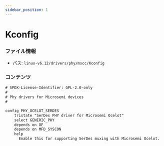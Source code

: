 ```yaml
---
sidebar_position: 1
---
```

# Kconfig

### ファイル情報

- パス: `linux-v6.12/drivers/phy/mscc/Kconfig`

### コンテンツ

```txt
# SPDX-License-Identifier: GPL-2.0-only
#
# Phy drivers for Microsemi devices
#

config PHY_OCELOT_SERDES
	tristate "SerDes PHY driver for Microsemi Ocelot"
	select GENERIC_PHY
	depends on OF
	depends on MFD_SYSCON
	help
	  Enable this for supporting SerDes muxing with Microsemi Ocelot.

```
